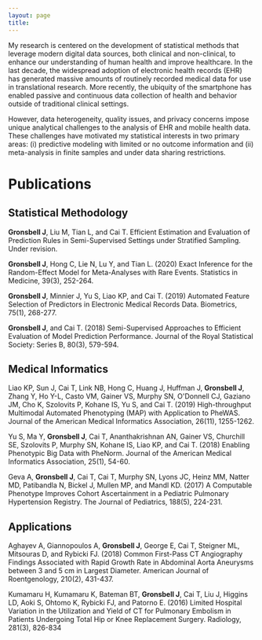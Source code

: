 ```yaml
---
layout: page
title:
---
```

My research is centered on the development of statistical methods that leverage modern digital data sources,
both clinical and non-clinical, to enhance our understanding of human health and improve healthcare. In the last 
decade, the widespread adoption of electronic health records (EHR) has generated massive amounts of routinely
recorded medical data for use in translational research. More recently, the ubiquity of the smartphone has enabled
passive and continuous data collection of health and behavior outside of traditional clinical settings. 

However, data heterogeneity, quality issues, and privacy concerns impose unique analytical challenges to the analysis of
EHR and mobile health data. These challenges have motivated my statistical interests in two primary areas: 
(i) predictive modeling with limited or no outcome information and (ii) meta-analysis in finite samples and 
under data sharing restrictions.

# Publications #

## Statistical Methodology ##


**Gronsbell J**, Liu M, Tian L, and Cai T. Efficient Estimation and Evaluation of Prediction Rules in Semi-Supervised Settings under Stratified Sampling. Under revision.

**Gronsbell J**, Hong C, Lie N, Lu Y, and Tian L. (2020) Exact Inference for the Random-Effect Model for Meta-Analyses with Rare Events. Statistics in Medicine, 39(3), 252-264.

**Gronsbell J**, Minnier J, Yu S, Liao KP, and Cai T.  (2019) Automated Feature Selection of Predictors in Electronic Medical Records Data. Biometrics, 75(1), 268-277.
	
**Gronsbell J**, and Cai T. (2018) Semi-Supervised Approaches to Efficient Evaluation of Model Prediction Performance. Journal of the Royal Statistical Society: Series B, 80(3), 579-594.

## Medical Informatics ##	

Liao KP, Sun J, Cai T, Link NB, Hong C, Huang J, Huffman J, **Gronsbell J**, Zhang Y, Ho Y-L, Casto VM, Gainer VS, Murphy SN, O'Donnell CJ, Gaziano JM, Cho K, Szolovits P, Kohane IS, Yu S, and Cai T. (2019) High-throughput  Multimodal  Automated  Phenotyping  (MAP) with  Application  to  PheWAS. Journal of the American Medical Informatics Association, 26(11), 1255-1262.

Yu S, Ma Y, **Gronsbell J**, Cai T, Ananthakrishnan AN, Gainer VS, Churchill SE, Szolovits P, Murphy SN, Kohane IS, Liao KP, and Cai T. (2018) Enabling Phenotypic Big Data with PheNorm. Journal of the American Medical Informatics Association, 25(1), 54-60.

Geva A, **Gronsbell J**,  Cai T,  Cai T,  Murphy SN, Lyons JC, Heinz MM, Natter MD, Patibandla N, Bickel J, Mullen MP, and Mandl KD. (2017) A Computable Phenotype Improves Cohort Ascertainment in a Pediatric Pulmonary Hypertension Registry. The Journal of Pediatrics, 188(5), 224-231.	

## Applications ##

Aghayev A, Giannopoulos A, **Gronsbell J**, George E, Cai T, Steigner ML, Mitsouras D, and Rybicki FJ. (2018) Common First-Pass CT Angiography Findings Associated with Rapid Growth Rate in Abdominal Aorta Aneurysms between 3 and 5 cm in Largest Diameter. American Journal of Roentgenology, 210(2), 431-437.

Kumamaru H, Kumamaru K, Bateman BT, **Gronsbell J**, Cai T, Liu J, Higgins LD, Aoki S, Ohtomo K, Rybicki FJ, and Patorno E. (2016) Limited Hospital Variation in the Utilization and Yield of CT for Pulmonary Embolism in Patients Undergoing Total Hip or Knee Replacement Surgery. Radiology, 281(3), 826-834
	



